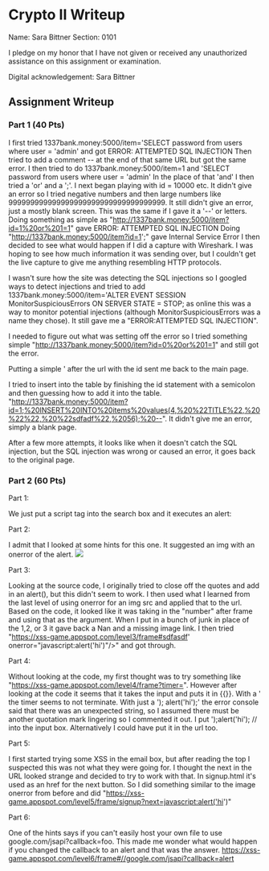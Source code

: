 # Crypto II Writeup

Name: Sara Bittner
Section: 0101

I pledge on my honor that I have not given or received any unauthorized
assistance on this assignment or examination.

Digital acknowledgement: Sara Bittner

## Assignment Writeup

### Part 1 (40 Pts)

I first tried 1337bank.money:5000/item='SELECT password from users where user = 'admin' and got ERROR: ATTEMPTED SQL INJECTION
Then tried to add a comment -- at the end of that same URL but got the same error.
I then tried to do 1337bank.money:5000/item=1 and 'SELECT password from users where user = 'admin'
In the place of that 'and' I then tried a 'or' and a ';'.
I next began playing with id = 10000 etc.  It didn't give an error so I tried negative numbers and then large numbers like 999999999999999999999999999999999999.  It still didn't give an error, just a mostly blank screen.  This was the same if I gave it a '--' or letters.
Doing something as simple as "http://1337bank.money:5000/item?id=1%20or%201=1" gave ERROR: ATTEMPTED SQL INJECTION
Doing "http://1337bank.money:5000/item?id=1';" gave Internal Service Error
I then decided to see what would happen if I did a capture with Wireshark.  I was hoping to see how much information it was sending over, but I couldn't get the live capture to give me anything resembling HTTP protocols.

I wasn't sure how the site was detecting the SQL injections so I googled ways to detect injections and tried to add 
1337bank.money:5000/item='ALTER EVENT SESSION MonitorSuspiciousErrors ON SERVER STATE = STOP; as online this was a way to monitor potential injections (although MonitorSuspiciousErrors was a name they chose).  It still gave me a "ERROR:ATTEMPTED SQL INJECTION".

I needed to figure out what was setting off the error so I tried something simple "http://1337bank.money:5000/item?id=0%20or%201=1" and still got the error.

Putting a simple ' after the url with the id sent me back to the main page.
 
I tried to insert into the table by finishing the id statement with a semicolon and then guessing how to add it into the table.  "http://1337bank.money:5000/item?id=1;%20INSERT%20INTO%20items%20values(4,%20%22TITLE%22,%20%22%22,%20%22sdfadf%22,%2056);%20--".  It didn't give me an error, simply a blank page.

After a few more attempts, it looks like when it doesn't catch the SQL injection, but the SQL injection was wrong or caused an error, it goes back to the original page. 

### Part 2 (60 Pts)

Part 1:

We just put a script tag into the search box and it executes an alert: <script>alert("hi");</script>

Part 2:

I admit that I looked at some hints for this one.  It suggested an img with an onerror of the alert.
<img src="http://isdfsd.dsf" onerror="javascript:alert('hi')"/>

Part 3:

Looking at the source code, I originally tried to close off the quotes and add in an alert(), but this didn't seem to work.   I then used what I learned from the last level of using onerror for an img src and applied that to the url.  Based on the code, it looked like it was taking in the "number" after frame and using that as the argument.  When I put in a bunch of junk in place of the 1,2, or 3 it gave back a Nan and a missing image link.  I then tried "https://xss-game.appspot.com/level3/frame#sdfasdf' onerror="javascript:alert('hi')"/>" and got through.

Part 4: 

Without looking at the code, my first thought was to try something like "https://xss-game.appspot.com/level4/frame?timer=<script>alert("hi"); </script>".
However after looking at the code it seems that it takes the input and puts it in {{}}.  With a ' the timer seems to not terminate.  With just a '); alert('hi');' the error console said that there was an unexpected string, so I assumed there must be another quotation mark lingering so I commented it out.  I put ');alert('hi'); // into the input box.  Alternatively I could have put it in the url too.

Part 5:

I first started trying some XSS in the email box, but after reading the top I suspected this was not what they were going for.  I thought the next in the URL looked strange and decided to try to work with that.  In signup.html it's used as an href for the next button. So I did something similar to the image onerror from before and did "https://xss-game.appspot.com/level5/frame/signup?next=javascript:alert('hi')"

Part 6:

One of the hints says if you can't easily host your own file to use google.com/jsapi?callback=foo.  This made me wonder what would happen if you changed the callback to an alert and that was the answer.  https://xss-game.appspot.com/level6/frame#//google.com/jsapi?callback=alert
